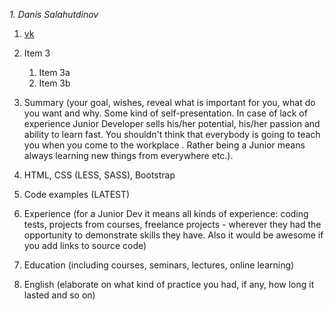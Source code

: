 *1. Danis Salahutdinov*
1. [vk](https://vk.com/di_si07)
1. Item 3
   1. Item 3a
   1. Item 3b



1. Summary (your goal, wishes, reveal what is important for you, what do you want and why.
Some kind of self-presentation. In case of lack of experience  Junior Developer sells his/her potential, his/her passion and ability to learn fast. You shouldn't think that everybody is going to teach you when you come to the workplace . Rather being a Junior means always
learning new things from everywhere etc.).
1. HTML, CSS (LESS, SASS), Bootstrap
1. Code examples (LATEST)
1. Experience (for a Junior Dev it means all kinds of experience: coding tests, projects from courses,
freelance projects - wherever they had the opportunity to demonstrate skills they have.
Also it would be awesome if you add links to source code)
1. Education (including courses, seminars, lectures, online learning)
1. English (elaborate on what kind of practice you had, if any, how long it lasted and so on)
